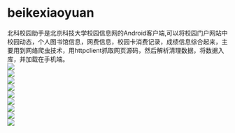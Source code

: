 # beikexiaoyuan
北科校园助手是北京科技大学校园信息网的Android客户端,可以将校园门户网站中校园动态，个人图书馆信息，网费信息，校园卡消费记录，成绩信息综合起来，主要用到网络爬虫技术，用httpclient抓取网页源码，然后解析清理数据，将数据入库，并加载在手机端。  
![](screenshot/图片9.jpg)   
![](screenshot/图片8.jpg)   
![](screenshot/图片7.jpg)   
![](screenshot/图片6.jpg)   
![](screenshot/图片5.jpg)   
![](screenshot/图片4.jpg)   
![](screenshot/图片3.jpg)   
![](screenshot/图片22.jpg)   
![](screenshot/图片1.jpg)   
